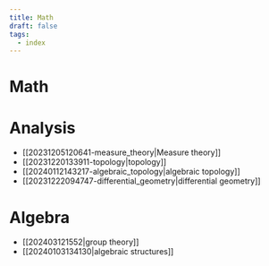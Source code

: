 ```yaml
---
title: Math
draft: false
tags:
  - index
---
```

# Math

# Analysis
- [[20231205120641-measure_theory|Measure theory]]
- [[20231220133911-topology|topology]]
- [[20240112143217-algebraic_topology|algebraic topology]]
- [[20231222094747-differential_geometry|differential geometry]]

# Algebra
- [[202403121552|group theory]]
- [[20240103134130|algebraic structures]]